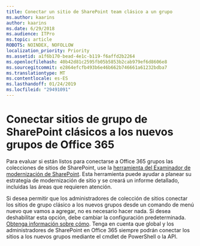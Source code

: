 ```yaml
---
title: Conectar un sitio de SharePoint team clásico a un grupo
ms.author: kaarins
author: kaarins
ms.date: 6/29/2018
ms.audience: ITPro
ms.topic: article
ROBOTS: NOINDEX, NOFOLLOW
localization_priority: Priority
ms.assetid: a1f6b170-bead-4e1c-b119-f6affd2b2264
ms.openlocfilehash: 40b42d81c2595fb05b5853b2cab979ef6d8606e8
ms.sourcegitcommit: e2864efcfb493b6e46b662b746661a61232bdba7
ms.translationtype: MT
ms.contentlocale: es-ES
ms.lasthandoff: 01/24/2019
ms.locfileid: "29491091"
---
```

# <a name="connect-classic-sharepoint-team-sites-to-new-office-365-groups"></a>Conectar sitios de grupo de SharePoint clásicos a los nuevos grupos de Office 365

Para evaluar si están listos para conectarse a Office 365 grupos las colecciones de sitios de SharePoint, use la [herramienta del Examinador de modernización de SharePoint](https://go.microsoft.com/fwlink/?linkid=873066). Esta herramienta puede ayudar a planear su estrategia de modernización de sitio y se creará un informe detallado, incluidas las áreas que requieren atención.
  
Si desea permitir que los administradores de colección de sitios conectar los sitios de grupo clásico a los nuevos grupos desde un comando de menú nuevo que vamos a agregar, no es necesario hacer nada. Si desea deshabilitar esta opción, debe cambiar la configuración predeterminada. [Obtenga información sobre cómo](https://go.microsoft.com/fwlink/?linkid=2004316). Tenga en cuenta que global y los administradores de SharePoint en Office 365 siempre podrán conectar los sitios a los nuevos grupos mediante el cmdlet de PowerShell o la API.
  

